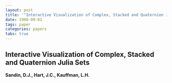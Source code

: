 ```yaml
---
layout: post
title: '"Interactive Visualization of Complex, Stacked and Quaternion Julia Sets"'
date: 1990-09-01
tags: paper
categories: papers
tabs: true
---
```


## Interactive Visualization of Complex, Stacked and Quaternion Julia Sets
**Sandin, D.J., Hart, J.C., Kauffman, L.H.**
